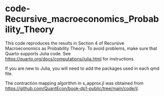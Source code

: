 # code-Recursive_macroeconomics_Probability_Theory

This code reproduces the results in Section 4 of Recursive Macroeconomics as Probability Theory. To avoid problems, make sure that Quarto supports Julia code. See https://quarto.org/docs/computations/julia.html for instructions. 

If you are new to Julia, you will need to add the packages used in each qmd file. 

The contraction mapping algorithm in s_approx.jl was obtained from https://github.com/QuantEcon/book-dp1-public/tree/main/code/jl.

